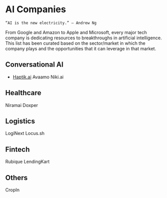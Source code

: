 # AI Companies

`“AI is the new electricity.” – Andrew Ng`

From Google and Amazon to Apple and Microsoft, every major tech company is dedicating resources to breakthroughs in artificial intelligence. This list has been curated based on the sector/market in which the company plays and the opportunities that it can leverage in that market.

## Conversational AI
- [Haptik.ai](https://haptik.ai/careers/)
Avaamo
Niki.ai

## Healthcare
Niramai
Doxper

## Logistics
LogiNext
Locus.sh

## Fintech

Rubique
LendingKart

## Others
CropIn
